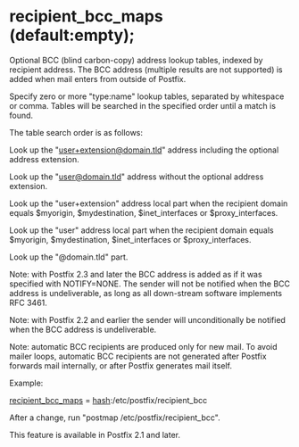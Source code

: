 # recipient_bcc_maps (default:empty); 


Optional BCC (blind carbon-copy) address lookup tables, indexed by
recipient address.  The BCC address (multiple results are not
supported) is added when mail enters from outside of Postfix.



Specify zero or more "type:name" lookup tables, separated by
whitespace or comma. Tables will be searched in the specified order
until a match is found.



The table search order is as follows:




 Look up the "user+extension@domain.tld" address including the
optional address extension.

 Look up the "user@domain.tld" address without the optional
address extension.

 Look up the "user+extension" address local part when the
recipient domain equals $myorigin, $mydestination, $inet_interfaces
or $proxy_interfaces.

 Look up the "user" address local part when the recipient domain
equals $myorigin, $mydestination, $inet_interfaces or $proxy_interfaces.

 Look up the "@domain.tld" part.




Note: with Postfix 2.3 and later the BCC address is added as if it
was specified with NOTIFY=NONE. The sender will not be notified
when the BCC address is undeliverable, as long as all down-stream
software implements RFC 3461.



Note: with Postfix 2.2 and earlier the sender will unconditionally
be notified when the BCC address is undeliverable.


 Note: automatic BCC recipients are produced only for new mail.
To avoid mailer loops, automatic BCC recipients are not generated
after Postfix forwards mail internally, or after Postfix generates
mail itself. 


Example:



<a href="postconf.5.html#recipient_bcc_maps">recipient_bcc_maps</a> = <a href="DATABASE_README.html#types">hash</a>:/etc/postfix/recipient_bcc



After a change, run "postmap /etc/postfix/recipient_bcc".



This feature is available in Postfix 2.1 and later.



